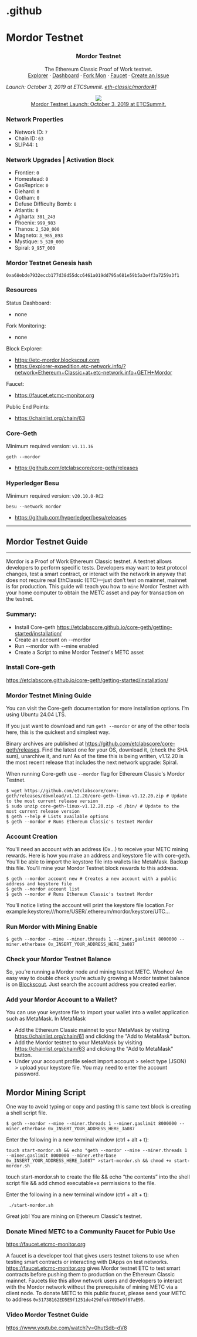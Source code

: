 # .github
# Mordor Testnet

<center>
  <h3 align="center">Mordor Testnet</h3>
  <p align="center">
    The Ethereum Classic Proof of Work testnet.
    <br />
    <a href="https://etc-mordor.blockscout.com">Explorer</a>
    ·
    <a href="#">Dashboard</a>
    ·
    <a href="#">Fork Mon</a>
    ·
    <a href="https://faucet.etcmc-monitor.org">Faucet</a>
    ·
    <a href="https://github.com/mordortestnet/contribute/issues/new">Create an Issue</a>
  </p>
</center>

_Launch: October 3, 2019 at ETCSummit. [eth-classic/mordor#1](https://github.com/eth-classic/mordor/issues/1)_

<p align="center">
<a href="https://www.youtube.com/watch?v=sURnZEeIqBU"><img src="https://img.youtube.com/vi/Msi6EItbslk/0.jpg" /><br />Mordor Testnet Launch: October 3, 2019 at ETCSummit.</a>
</p>

### Network Properties
- Network ID: `7`
- Chain ID: `63`
- SLIP44: `1`

### Network Upgrades | Activation Block
- Frontier: `0`
- Homestead: `0`
- GasReprice: `0`
- Diehard: `0`
- Gotham: `0`
- Defuse Difficulty Bomb: `0`
- Atlantis: `0`
- Agharta: `301_243`
- Phoenix: `999_983`
- Thanos: `2_520_000`
- Magneto: `3_985_893`
- Mystique: `5_520_000`
- Spiral: `9_957_000`

### Mordor Testnet Genesis hash

```
0xa68ebde7932eccb177d38d55dcc6461a019dd795a681e59b5a3e4f3a7259a3f1
```

### Resources

Status Dashboard:
- none

Fork Monitoring:
- none

Block Explorer:
- https://etc-mordor.blockscout.com
- https://explorer-expedition.etc-network.info/?network=Ethereum+Classic+at+etc-network.info+GETH+Mordor

Faucet:
- https://faucet.etcmc-monitor.org

Public End Points:
- https://chainlist.org/chain/63

### Core-Geth

Minimum required version: `v1.11.16`

```
geth --mordor
```
- https://github.com/etclabscore/core-geth/releases

### Hyperledger Besu

Minimum required version: `v20.10.0-RC2`

```
besu --network mordor
```
- https://github.com/hyperledger/besu/releases

---
## Mordor Testnet Guide
---


Mordor is a Proof of Work Ethereum Classic testnet. A testnet allows developers to perform specific tests. Developers may want to test protocol changes, test a smart contract, or interact with the network in anyway that does not require real EthClassic (ETC)—just don’t test on mainnet, mainnet is for production. This guide will teach you how to `mine` Mordor Testnet with your home computer to obtain the METC asset and pay for transaction on the testnet.

### Summary:

+ Install Core-geth https://etclabscore.github.io/core-geth/getting-started/installation/
+ Create an account on --mordor
+ Run --mordor with --mine enabled
+ Create a Script to mine Mordor Testnet's METC asset

### Install Core-geth

https://etclabscore.github.io/core-geth/getting-started/installation/

### Mordor Testnet Mining Guide

You can visit the Core-geth documentation for more installation options. I’m using Ubuntu 24.04 LTS.

If you just want to download and run `geth --mordor` or any of the other tools here, this is the quickest and simplest way.

Binary archives are published at https://github.com/etclabscore/core-geth/releases. Find the latest one for your OS, download it, (check the SHA sum), unarchive it, and run! As of the time this is being written, v1.12.20 is the most recent release that includes the next network upgrade: Spiral.

When running Core-geth use `--mordor` flag for Ethereum Classic's Mordor Testnet.

```shell
$ wget https://github.com/etclabscore/core-geth/releases/download/v1.12.20/core-geth-linux-v1.12.20.zip # Update to the most current release version
$ sudo unzip core-geth-linux-v1.12.20.zip -d /bin/ # Update to the most current release version
$ geth --help # Lists available options
$ geth --mordor # Runs Ethereum Classic's testnet Mordor
```

### Account Creation

You'll need an account with an address (0x...) to receive your METC mining rewards. Here is how you make an address and keystore file with core-geth. You'll be able to import the keystore file into wallets like MetaMask. Backup this file. You'll mine your Mordor Testnet block rewards to this address.

```shell
$ geth --mordor account new # Creates a new account with a public address and keystore file
$ geth --mordor account list
$ geth --mordor # Runs Ethereum Classic's testnet Mordor
```

You’ll notice listing the account will print the keystore file location.For example:keystore:///home/USER/.ethereum/mordor/keystore/UTC...

### Run Mordor with Mining Enable

```shell
$ geth --mordor --mine --miner.threads 1 --miner.gaslimit 8000000 --miner.etherbase 0x_INSERT_YOUR_ADDRESS_HERE_3a087
```

### Check your Mordor Testnet Balance

So, you’re running a Mordor node and mining testnet METC. Woohoo! An easy way to double check you’re actually growing a Mordor testnet balance is on [Blockscout](https://etc-mordor.blockscout.com). Just search the account address you created earlier.

### Add your Mordor Account to a Wallet?

You can use your keystore file to import your wallet into a wallet application such as MetaMask. In MetaMask

* Add the Ethereum Classic mainnet to your MetaMask by visiting https://chainlist.org/chain/61 and clicking the "Add to MetaMask" button.
* Add the Mordor testnet to your MetaMask by visiting https://chainlist.org/chain/63 and clicking the "Add to MetaMask" button.
* Under your account profile select import account > select type (JSON) > upload your keystore file. You may need to enter the account password.

## Mordor Mining Script

One way to avoid typing or copy and pasting this same text block is creating a shell script file.

```shell
$ geth --mordor --mine --miner.threads 1 --miner.gaslimit 8000000 --miner.etherbase 0x_INSERT_YOUR_ADDRESS_HERE_3a087
```

Enter the following in a new terminal window (ctrl + alt + t):

```shell
touch start-mordor.sh && echo "geth --mordor --mine --miner.threads 1 --miner.gaslimit 8000000 --miner.etherbase 0x_INSERT_YOUR_ADDRESS_HERE_3a087" >start-mordor.sh && chmod +x start-mordor.sh
```

touch start-mordor.sh to create the file && echo “the contents” into the shell script file && add chmod executable+x permissions to the file.

Enter the following in a new terminal window (ctrl + alt + t):

```shell
 ./start-mordor.sh
```

Great job! You are mining on Ethereum Classic's testnet.

### Donate Mined METC to a Community Faucet for Pubic Use

https://faucet.etcmc-monitor.org

A faucet is a developer tool that gives users testnet tokens to use when testing smart contracts or interacting with DApps on test networks. https://faucet.etcmc-monitor.org gives Mordor testnet ETC to test smart contracts before pushing them to production on the Ethereum Classic mainnet. Faucets like this allow network users and developers to interact with the Mordor network without the prerequisite of mining METC via a client node. To donate METC to this public faucet, please send your METC to address `0x51738162ED5E9f1251de429dfeb70D5e9f67aE95`.

### Video Mordor Testnet Guide

https://www.youtube.com/watch?v=0hutSdb-dV8

